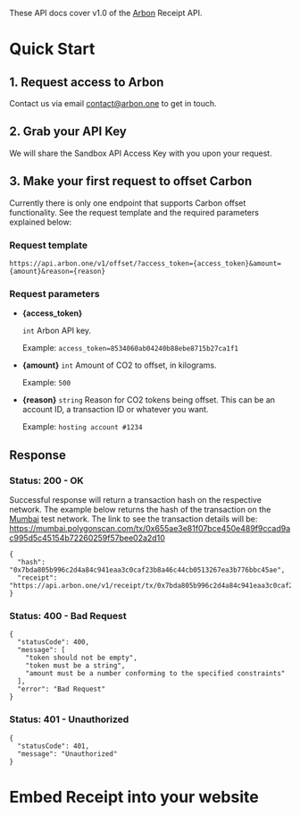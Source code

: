 These API docs cover v1.0 of the [Arbon](https://www.arbon.one/) Receipt API.

# Quick Start

## 1. Request access to Arbon
Contact us via email contact@arbon.one to get in touch.

## 2. Grab your API Key
We will share the Sandbox API Access Key with you upon your request.

## 3. Make your first request to offset Carbon
Currently there is only one endpoint that supports Carbon offset functionality. See the request template and the required parameters explained below:

### Request template
```
https://api.arbon.one/v1/offset/?access_token={access_token}&amount={amount}&reason={reason}
```

### Request parameters
- **{access_token}**

    `int` Arbon API key.

    Example: `access_token=8534060ab04240b88ebe8715b27ca1f1`

- **{amount}** `int`
    Amount of CO2 to offset, in kilograms.

    Example: `500`

- **{reason}** `string`
    Reason for CO2 tokens being offset. This can be an account ID, a transaction ID or whatever you want.

    Example: `hosting account #1234`

## Response
### Status: **200 - OK**

Successful response will return a transaction hash on the respective network. The example below returns the hash of the transaction on the [Mumbai](https://mumbai.polygonscan.com/) test network. The link to see the transaction details will be: https://mumbai.polygonscan.com/tx/0x655ae3e81f07bce450e489f9ccad9ac995d5c45154b72260259f57bee02a2d10

```
{
  "hash": "0x7bda805b996c2d4a84c941eaa3c0caf23b8a46c44cb0513267ea3b776bbc45ae",
  "receipt": "https://api.arbon.one/v1/receipt/tx/0x7bda805b996c2d4a84c941eaa3c0caf23b8a46c44cb0513267ea3b776bbc45ae"
}
```
### Status: 400 - Bad Request
```
{
  "statusCode": 400,
  "message": [
    "token should not be empty",
    "token must be a string",
    "amount must be a number conforming to the specified constraints"
  ],
  "error": "Bad Request"
}
```

### Status: 401 - Unauthorized
```
{
  "statusCode": 401,
  "message": "Unauthorized"
}
```

# Embed Receipt into your website

<object type="image/svg+xml" data="https://api.arbon.one/v1/receipt/tx/0x7bda805b996c2d4a84c941eaa3c0caf23b8a46c44cb0513267ea3b776bbc45ae"></object>
